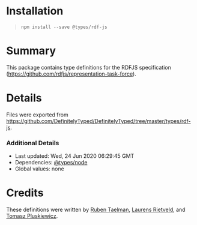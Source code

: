 # Installation
> `npm install --save @types/rdf-js`

# Summary
This package contains type definitions for the RDFJS specification (https://github.com/rdfjs/representation-task-force).

# Details
Files were exported from https://github.com/DefinitelyTyped/DefinitelyTyped/tree/master/types/rdf-js.

### Additional Details
 * Last updated: Wed, 24 Jun 2020 06:29:45 GMT
 * Dependencies: [@types/node](https://npmjs.com/package/@types/node)
 * Global values: none

# Credits
These definitions were written by [Ruben Taelman](https://github.com/rubensworks), [Laurens Rietveld](https://github.com/LaurensRietveld), and [Tomasz Pluskiewicz](https://github.com/tpluscode).
